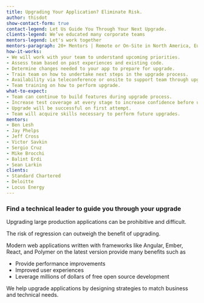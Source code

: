 ```yaml
---
title: Upgrading Your Application? Eliminate Risk.
author: thisdot
show-contact-form: true
contact-legend: Let Us Guide You Through Your Next Upgrade.
clients-legend: We’ve educated many corporate teams
mentors-legend: Let's work together
mentors-paragraph: 20+ Mentors | Remote or On-Site in North America, Europe, India and Asia
how-it-works:
- We will work with your team to understand upcoming priorities.
- Assess team based on past experiences and existing code.
- Determine changes needed to your app to prepare for upgrade.
- Train team on how to undertake next steps in the upgrade process.
- Availability via teleconference or onsite to support team through upgrade.
- Team training on how to perform upgrade.
what-to-expect:
- Team can continue to build features during upgrade process.
- Increase test coverage at every stage to increase confidence before upgrade.
- Upgrade will be successful on first attempt.
- Team will acquire skills necessary to perform future upgrades.
mentors:
- Ben Lesh
- Jay Phelps
- Jeff Cross
- Victor Savkin
- Sergio Cruz
- Mike Brocchi
- Balint Erdi
- Sean Larkin
clients:
- Standard Chartered
- Deloitte
- Locus Energy
---
```

### Find a technical leader to guide you through your upgrade

Upgrading large production applications can be prohibitive and difficult.

The risk of regression can outweigh the benefit of upgrading.

Modern web applications written with frameworks like Angular, Ember, React, and Polymer on the latest version provide many benefits such as

- Provide performance improvements
- Improved user experiences
- Leverage millions of dollars of free open source development

We help upgrade applications by designing strategies to match business and technical needs.
